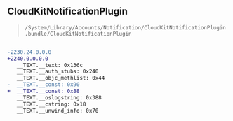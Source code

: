 ## CloudKitNotificationPlugin

> `/System/Library/Accounts/Notification/CloudKitNotificationPlugin.bundle/CloudKitNotificationPlugin`

```diff

-2230.24.0.0.0
+2240.0.0.0.0
   __TEXT.__text: 0x136c
   __TEXT.__auth_stubs: 0x240
   __TEXT.__objc_methlist: 0x44
-  __TEXT.__const: 0x90
+  __TEXT.__const: 0x88
   __TEXT.__oslogstring: 0x388
   __TEXT.__cstring: 0x18
   __TEXT.__unwind_info: 0x70

```
